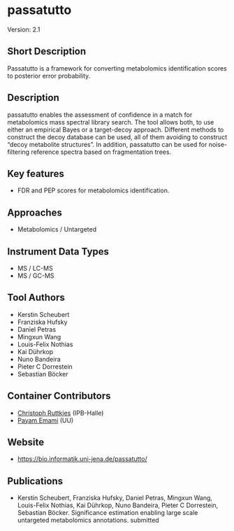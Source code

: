 

# passatutto
Version: 2.1

## Short Description

Passatutto is a framework for converting metabolomics identification scores to posterior error probability.

## Description

passatutto enables the assessment of confidence in a match for metabolomics mass spectral library search. The tool allows both, to use either an empirical Bayes or a target-decoy approach. Different methods to construct the decoy database can be used, all of them avoiding to construct “decoy metabolite structures”. In addition, passatutto can be used for noise-filtering reference spectra based on fragmentation trees.

## Key features

- FDR and PEP scores for metabolomics identification.
## Approaches

- Metabolomics / Untargeted

## Instrument Data Types

- MS / LC-MS
- MS / GC-MS

## Tool Authors

- Kerstin Scheubert
- Franziska Hufsky
- Daniel Petras
- Mingxun Wang
- Louis-Felix Nothias
- Kai Dührkop
- Nuno Bandeira
- Pieter C Dorrestein
- Sebastian Böcker

## Container Contributors

- [Christoph Ruttkies](https://github.com/c-ruttkies) (IPB-Halle)
- [Payam Emami](https://github.com/payamemami) (UU)

## Website

- https://bio.informatik.uni-jena.de/passatutto/


## Publications
- Kerstin Scheubert, Franziska Hufsky, Daniel Petras, Mingxun Wang, Louis-Felix Nothias, Kai Dührkop, Nuno Bandeira, Pieter C Dorrestein, Sebastian Böcker.
Significance estimation enabling large scale untargeted metabolomics annotations.
submitted



